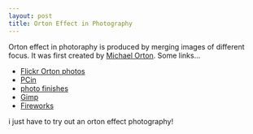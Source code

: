 ```yaml
---
layout: post
title: Orton Effect in Photography
---
```


Orton effect in photoraphy is produced by merging images of different focus. It was first created by [Michael Orton](http://www.michaelorton.com/). Some links...

- [Flickr Orton photos](http://www.flickr.com/search/?q=orton&m=tags&s=int)
- [PCin](http://www.pcin.net/update/index.php/2006/11/01/the-orton-effect-digital-photography-tip-of-the-week/)
- [photo finishes](http://thephotofinishes.com/effectOrton.htm)
- [Gimp ](http://gimparoo.blogspot.com/2007/02/orton-effect.html)
- [Fireworks](http://www.adobe.com/devnet/fireworks/articles/photo_effects_02.html)

i just have to try out an orton effect photography!
